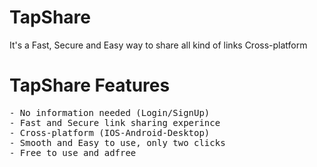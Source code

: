 # TapShare
It's a Fast, Secure and Easy way to share all kind of links Cross-platform 

# TapShare Features 
<pre>
- No information needed (Login/SignUp)
- Fast and Secure link sharing experince
- Cross-platform (IOS-Android-Desktop)
- Smooth and Easy to use, only two clicks
- Free to use and adfree
</pre>
